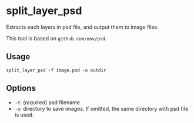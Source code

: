 # split_layer_psd

Extracts each layers in psd file, and output them to image files.

This tool is based on `github.com/oov/psd`.
 

## Usage

~~~
split_layer_psd -f image.psd -o outdir
~~~

## Options

- `-f`: (*required*) psd filename
- `-o`: directory to save images. If omitted, the same directory with psd file is used.
